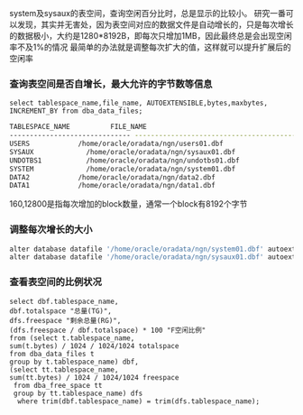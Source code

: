 system及sysaux的表空间，查询空闲百分比时，总是显示的比较小。
研究一番可以发现，其实并无害处，因为表空间对应的数据文件是自动增长的，只是每次增长的数据极小，大约是1280*8192B，即每次只增加1MB，因此最终总是会出现空闲率不及1%的情况
最简单的办法就是调整每次扩大的值，这样就可以提升扩展后的空闲率

### 查询表空间是否自增长，最大允许的字节数等信息

`select tablespace_name,file_name, AUTOEXTENSIBLE,bytes,maxbytes, INCREMENT_BY from dba_data_files;`

```bash
TABLESPACE_NAME          FILE_NAME                                            AUT   BYTES   MAXBYTES INCREMENT_BY
------------------------------ --------------------------------------------------------------------------------------------------------------------------------------------------------------------------------------------------------------------------------------------------------------------------------------------------------------------------------------------------------------------------------------------------------------------------------------------------------------------------------------------------------------------------------- --- ---------- ---------- ------------
USERS            /home/oracle/oradata/ngn/users01.dbf                                     YES 5282201600 3.4360E+10     160
SYSAUX             /home/oracle/oradata/ngn/sysaux01.dbf                                      YES  471859200 3.4360E+10   64000
UNDOTBS1           /home/oracle/oradata/ngn/undotbs01.dbf                                     YES 1032847360 3.4360E+10     640
SYSTEM             /home/oracle/oradata/ngn/system01.dbf                                      YES  587202560 3.4360E+10   64000
DATA2            /home/oracle/oradata/ngn/data2.dbf                                     YES 2831155200 3.4360E+10   12800
DATA1            /home/oracle/oradata/ngn/data1.dbf                                     YES 2.0867E+10 3.4360E+10   12800

```

160,12800是指每次增加的block数量，通常一个block有8192个字节

### 调整每次增长的大小

```bash
alter database datafile '/home/oracle/oradata/ngn/system01.dbf' autoextend on next 500m;
alter database datafile '/home/oracle/oradata/ngn/sysaux01.dbf' autoextend on next 500m;
```

### 查看表空间的比例状况

```
select dbf.tablespace_name,
dbf.totalspace "总量(TG)",
dfs.freespace "剩余总量(RG)",
(dfs.freespace / dbf.totalspace) * 100 "F空闲比例" 
from (select t.tablespace_name,
sum(t.bytes) / 1024 / 1024/1024 totalspace 
from dba_data_files t 
group by t.tablespace_name) dbf,
(select tt.tablespace_name,
sum(tt.bytes) / 1024 / 1024/1024 freespace
 from dba_free_space tt
 group by tt.tablespace_name) dfs
  where trim(dbf.tablespace_name) = trim(dfs.tablespace_name);

```
